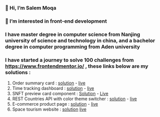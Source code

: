 ### 👋 Hi, I’m Salem Moqa
### 👀 I’m interested in  front-end development  
### I have master degree in computer science from Nanjing university of science and technology in china, and a bachelor degree in computer programming from Aden university 

### I have started a journey to solve 100 challenges from https://www.frontendmentor.io/ , these links below are my solutions :

1. Order summary card : [solution](https://github.com/moqasalem/order-summary) -  [live](https://moqasalem.github.io/order-summary/)
2. Time tracking dashboard :  [solution](https://github.com/moqasalem/time-tracking-dashboard-main) - [live](https://moqasalem.github.io/time-tracking-dashboard-main/)
3. SNFT preview card component :  [Solution](https://github.com/moqasalem/NFT-preview-card-component) - [Live](https://moqasalem.github.io/NFT-preview-card-component/)
4. REST Countries API with color theme switcher : [solution](https://github.com/moqasalem/rest-countries-api-with-color-theme-switcher-master) -  [live](https://moqasalem.github.io/rest-countries-api-with-color-theme-switcher-master/)
5.  E-commerce product page : [solution](https://github.com/moqasalem/E-commerce-product) - [live](https://moqasalem.github.io/E-commerce-product/)
6.  Space tourism website :  [solution](https://github.com/moqasalem/space-tourism-website) [live](https://moqasalem.github.io/space-tourism-website/)
<!---
moqasalem/moqasalem is a ✨ special ✨ repository because its `README.md` (this file) appears on your GitHub profile.
You can click the Preview link to take a look at your changes.
--->
